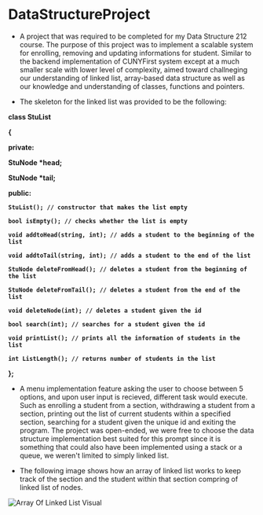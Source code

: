 # DataStructureProject

- A project that was required to be completed for my Data Structure 212 course. The purpose of this project was to implement a scalable system for enrolling, removing and updating informations for student. Similar to the backend implementation of CUNYFirst system except at a much smaller scale with lower level of complexity, aimed toward challneging our understanding of linked list, array-based data structure as well as our knowledge and understanding of classes, functions and pointers.

- The skeleton for the linked list was provided to be the following:

<b>class StuList
  
{
  
 private:
  
 StuNode *head;
  
 StuNode *tail;
  
 public:
  
    StuList(); // constructor that makes the list empty
  
    bool isEmpty(); // checks whether the list is empty
  
    void addtoHead(string, int); // adds a student to the beginning of the list
  
    void addtoTail(string, int); // adds a student to the end of the list
  
    StuNode deleteFromHead(); // deletes a student from the beginning of the list
  
    StuNode deleteFromTail(); // deletes a student from the end of the list
  
    void deleteNode(int); // deletes a student given the id
  
    bool search(int); // searches for a student given the id
  
    void printList(); // prints all the information of students in the list
  
    int ListLength(); // returns number of students in the list
  
 }; </b>
 
 - A menu implementation feature asking the user to choose between 5 options, and upon user input is recieved, different task would execute. Such as enrolling a student from a section, withdrawing a student from a section, printing out the list of current students within a specified section, searching for a student given the unique id and exiting the program. The project was open-ended, we were free to choose the data structure implementation best suited for this prompt since it is something that could also have been implemented using a stack or a queue, we weren't limited to simply linked list. 
 
 -  The following image shows how an array of linked list works to keep track of the section and the student within that section compring of linked list of nodes.
 
 ![Array Of Linked List Visual](https://upload.wikimedia.org/wikipedia/commons/thumb/6/65/Adjacencylist_array_of_linkedlists_undirectedgraph.svg/1280px-Adjacencylist_array_of_linkedlists_undirectedgraph.svg.png#light-mode)
  
  


